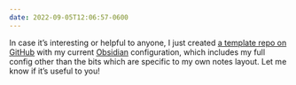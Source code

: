```yaml
---
date: 2022-09-05T12:06:57-0600
---
```


In case it’s interesting or helpful to anyone, I just created [a template repo on GitHub][repo] with my current [Obsidian][o] configuration, which includes my full config other than the bits which are specific to my own notes layout. Let me know if it’s useful to you!

[o]: https://obsidian.md
[repo]: https://github.com/chriskrycho/obsidian-template
